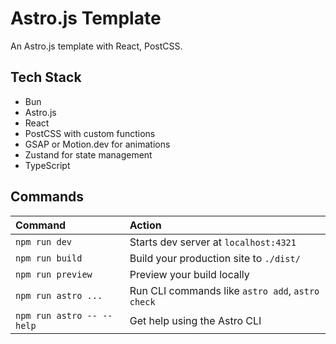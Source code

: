 # Astro.js Template

An Astro.js template with React, PostCSS.

## Tech Stack
- Bun
- Astro.js
- React
- PostCSS with custom functions
- GSAP or Motion.dev for animations
- Zustand for state management
- TypeScript

## Commands

| Command                   | Action                                           |
| :------------------------ | :----------------------------------------------- |
| `npm run dev`             | Starts dev server at `localhost:4321`           |
| `npm run build`           | Build your production site to `./dist/`         |
| `npm run preview`         | Preview your build locally                       |
| `npm run astro ...`       | Run CLI commands like `astro add`, `astro check` |
| `npm run astro -- --help` | Get help using the Astro CLI                    |
